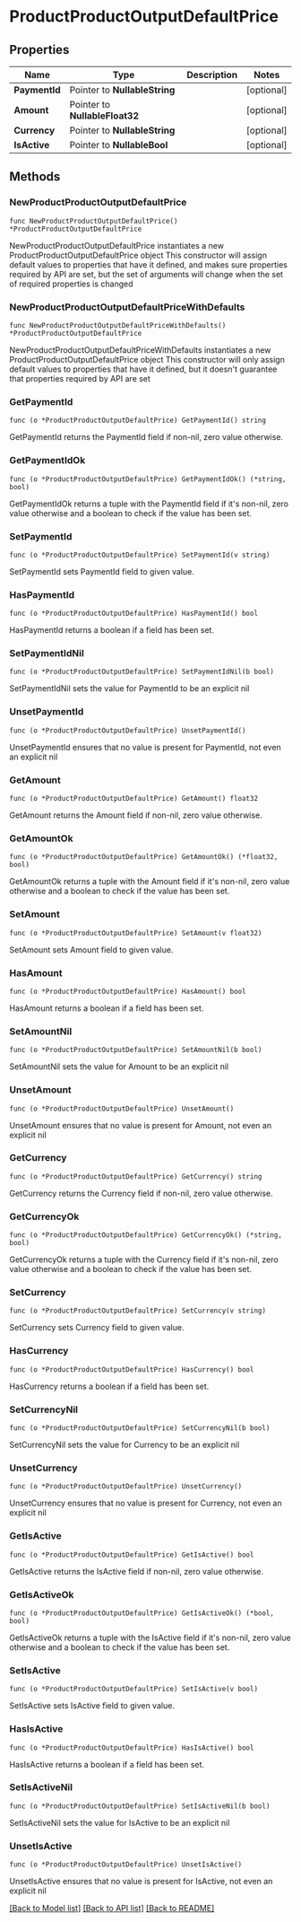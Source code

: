 # ProductProductOutputDefaultPrice

## Properties

Name | Type | Description | Notes
------------ | ------------- | ------------- | -------------
**PaymentId** | Pointer to **NullableString** |  | [optional] 
**Amount** | Pointer to **NullableFloat32** |  | [optional] 
**Currency** | Pointer to **NullableString** |  | [optional] 
**IsActive** | Pointer to **NullableBool** |  | [optional] 

## Methods

### NewProductProductOutputDefaultPrice

`func NewProductProductOutputDefaultPrice() *ProductProductOutputDefaultPrice`

NewProductProductOutputDefaultPrice instantiates a new ProductProductOutputDefaultPrice object
This constructor will assign default values to properties that have it defined,
and makes sure properties required by API are set, but the set of arguments
will change when the set of required properties is changed

### NewProductProductOutputDefaultPriceWithDefaults

`func NewProductProductOutputDefaultPriceWithDefaults() *ProductProductOutputDefaultPrice`

NewProductProductOutputDefaultPriceWithDefaults instantiates a new ProductProductOutputDefaultPrice object
This constructor will only assign default values to properties that have it defined,
but it doesn't guarantee that properties required by API are set

### GetPaymentId

`func (o *ProductProductOutputDefaultPrice) GetPaymentId() string`

GetPaymentId returns the PaymentId field if non-nil, zero value otherwise.

### GetPaymentIdOk

`func (o *ProductProductOutputDefaultPrice) GetPaymentIdOk() (*string, bool)`

GetPaymentIdOk returns a tuple with the PaymentId field if it's non-nil, zero value otherwise
and a boolean to check if the value has been set.

### SetPaymentId

`func (o *ProductProductOutputDefaultPrice) SetPaymentId(v string)`

SetPaymentId sets PaymentId field to given value.

### HasPaymentId

`func (o *ProductProductOutputDefaultPrice) HasPaymentId() bool`

HasPaymentId returns a boolean if a field has been set.

### SetPaymentIdNil

`func (o *ProductProductOutputDefaultPrice) SetPaymentIdNil(b bool)`

 SetPaymentIdNil sets the value for PaymentId to be an explicit nil

### UnsetPaymentId
`func (o *ProductProductOutputDefaultPrice) UnsetPaymentId()`

UnsetPaymentId ensures that no value is present for PaymentId, not even an explicit nil
### GetAmount

`func (o *ProductProductOutputDefaultPrice) GetAmount() float32`

GetAmount returns the Amount field if non-nil, zero value otherwise.

### GetAmountOk

`func (o *ProductProductOutputDefaultPrice) GetAmountOk() (*float32, bool)`

GetAmountOk returns a tuple with the Amount field if it's non-nil, zero value otherwise
and a boolean to check if the value has been set.

### SetAmount

`func (o *ProductProductOutputDefaultPrice) SetAmount(v float32)`

SetAmount sets Amount field to given value.

### HasAmount

`func (o *ProductProductOutputDefaultPrice) HasAmount() bool`

HasAmount returns a boolean if a field has been set.

### SetAmountNil

`func (o *ProductProductOutputDefaultPrice) SetAmountNil(b bool)`

 SetAmountNil sets the value for Amount to be an explicit nil

### UnsetAmount
`func (o *ProductProductOutputDefaultPrice) UnsetAmount()`

UnsetAmount ensures that no value is present for Amount, not even an explicit nil
### GetCurrency

`func (o *ProductProductOutputDefaultPrice) GetCurrency() string`

GetCurrency returns the Currency field if non-nil, zero value otherwise.

### GetCurrencyOk

`func (o *ProductProductOutputDefaultPrice) GetCurrencyOk() (*string, bool)`

GetCurrencyOk returns a tuple with the Currency field if it's non-nil, zero value otherwise
and a boolean to check if the value has been set.

### SetCurrency

`func (o *ProductProductOutputDefaultPrice) SetCurrency(v string)`

SetCurrency sets Currency field to given value.

### HasCurrency

`func (o *ProductProductOutputDefaultPrice) HasCurrency() bool`

HasCurrency returns a boolean if a field has been set.

### SetCurrencyNil

`func (o *ProductProductOutputDefaultPrice) SetCurrencyNil(b bool)`

 SetCurrencyNil sets the value for Currency to be an explicit nil

### UnsetCurrency
`func (o *ProductProductOutputDefaultPrice) UnsetCurrency()`

UnsetCurrency ensures that no value is present for Currency, not even an explicit nil
### GetIsActive

`func (o *ProductProductOutputDefaultPrice) GetIsActive() bool`

GetIsActive returns the IsActive field if non-nil, zero value otherwise.

### GetIsActiveOk

`func (o *ProductProductOutputDefaultPrice) GetIsActiveOk() (*bool, bool)`

GetIsActiveOk returns a tuple with the IsActive field if it's non-nil, zero value otherwise
and a boolean to check if the value has been set.

### SetIsActive

`func (o *ProductProductOutputDefaultPrice) SetIsActive(v bool)`

SetIsActive sets IsActive field to given value.

### HasIsActive

`func (o *ProductProductOutputDefaultPrice) HasIsActive() bool`

HasIsActive returns a boolean if a field has been set.

### SetIsActiveNil

`func (o *ProductProductOutputDefaultPrice) SetIsActiveNil(b bool)`

 SetIsActiveNil sets the value for IsActive to be an explicit nil

### UnsetIsActive
`func (o *ProductProductOutputDefaultPrice) UnsetIsActive()`

UnsetIsActive ensures that no value is present for IsActive, not even an explicit nil

[[Back to Model list]](../README.md#documentation-for-models) [[Back to API list]](../README.md#documentation-for-api-endpoints) [[Back to README]](../README.md)


